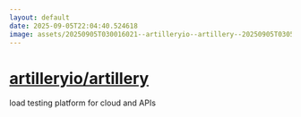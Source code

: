 ```yaml
---
layout: default
date: 2025-09-05T22:04:40.524618
image: assets/20250905T030016021--artilleryio--artillery--20250905T030515768--cropped.png
---
```


# [artilleryio/artillery](https://github.com/artilleryio/artillery)

load testing platform for cloud and APIs
